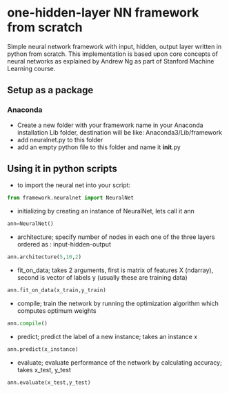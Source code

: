# one-hidden-layer NN framework from scratch
Simple neural network framework with input, hidden, output layer written in python from scratch. This implementation is based upon core concepts
of neural networks as explained by Andrew Ng  as part of Stanford Machine Learning course.

## Setup as a package 
### Anaconda
* Create a new folder with your framework name in your Anaconda installation Lib folder, destination will be like: Anaconda3/Lib/framework
* add neuralnet.py to this folder
* add an empty python file to this folder and name it 
__init__.py

## Using it in python scripts

* to import the neural net into your script: 
```python
from framework.neuralnet import NeuralNet
```
* initializing by creating an instance of NeuralNet, lets call it ann
```python
ann=NeuralNet()
```
* architecture; specify number of nodes in each one of the three layers ordered as : input-hidden-output
```python
ann.architecture(5,10,2)
```
* fit_on_data; takes 2 arguments, first is matrix of features X (ndarray), second is vector of labels y (usually these are training data)
```python
ann.fit_on_data(x_train,y_train)
```
* compile; train the network by running the optimization algorithm which computes optimum weights
```python
ann.compile()
```
* predict; predict the label of a new instance; takes an instance x
```python
ann.predict(x_instance)
```
* evaluate; evaluate performance of the network by calculating accuracy; takes x_test, y_test
```python
ann.evaluate(x_test,y_test)
```

